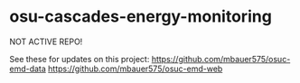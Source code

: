 # osu-cascades-energy-monitoring

NOT ACTIVE REPO!

See these for updates on this project:
https://github.com/mbauer575/osuc-emd-data
https://github.com/mbauer575/osuc-emd-web

